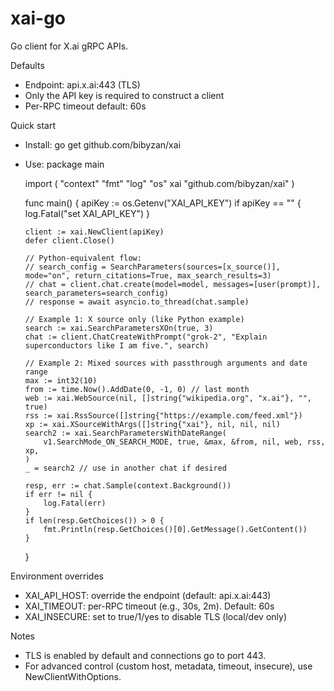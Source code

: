 # xai-go

Go client for X.ai gRPC APIs.

Defaults
- Endpoint: api.x.ai:443 (TLS)
- Only the API key is required to construct a client
- Per-RPC timeout default: 60s

Quick start

- Install:
  go get github.com/bibyzan/xai

- Use:
  package main

  import (
      "context"
      "fmt"
      "log"
      "os"
      xai "github.com/bibyzan/xai"
  )

  func main() {
      apiKey := os.Getenv("XAI_API_KEY")
      if apiKey == "" {
          log.Fatal("set XAI_API_KEY")
      }

      client := xai.NewClient(apiKey)
      defer client.Close()

      // Python-equivalent flow:
      // search_config = SearchParameters(sources=[x_source()], mode="on", return_citations=True, max_search_results=3)
      // chat = client.chat.create(model=model, messages=[user(prompt)], search_parameters=search_config)
      // response = await asyncio.to_thread(chat.sample)

      // Example 1: X source only (like Python example)
      search := xai.SearchParametersXOn(true, 3)
      chat := client.ChatCreateWithPrompt("grok-2", "Explain superconductors like I am five.", search)

      // Example 2: Mixed sources with passthrough arguments and date range
      max := int32(10)
      from := time.Now().AddDate(0, -1, 0) // last month
      web := xai.WebSource(nil, []string{"wikipedia.org", "x.ai"}, "", true)
      rss := xai.RssSource([]string{"https://example.com/feed.xml"})
      xp := xai.XSourceWithArgs([]string{"xai"}, nil, nil, nil)
      search2 := xai.SearchParametersWithDateRange(
          v1.SearchMode_ON_SEARCH_MODE, true, &max, &from, nil, web, rss, xp,
      )
      _ = search2 // use in another chat if desired

      resp, err := chat.Sample(context.Background())
      if err != nil {
          log.Fatal(err)
      }
      if len(resp.GetChoices()) > 0 {
          fmt.Println(resp.GetChoices()[0].GetMessage().GetContent())
      }
  }

Environment overrides
- XAI_API_HOST: override the endpoint (default: api.x.ai:443)
- XAI_TIMEOUT: per-RPC timeout (e.g., 30s, 2m). Default: 60s
- XAI_INSECURE: set to true/1/yes to disable TLS (local/dev only)

Notes
- TLS is enabled by default and connections go to port 443.
- For advanced control (custom host, metadata, timeout, insecure), use NewClientWithOptions.
